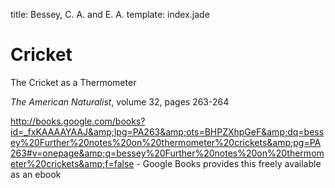 title: Bessey, C. A. and E. A.
template: index.jade

Cricket
=======

The Cricket as a Thermometer

_The American Naturalist_, volume 32, pages 263-264

<http://books.google.com/books?id=_fxKAAAAYAAJ&amp;lpg=PA263&amp;ots=BHPZXhpGeF&amp;dq=bessey%20Further%20notes%20on%20thermometer%20crickets&amp;pg=PA263#v=onepage&amp;q=bessey%20Further%20notes%20on%20thermometer%20crickets&amp;f=false> - Google Books provides this freely available as an ebook